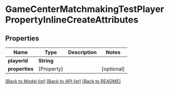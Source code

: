 # GameCenterMatchmakingTestPlayerPropertyInlineCreateAttributes

## Properties
Name | Type | Description | Notes
------------ | ------------- | ------------- | -------------
**playerId** | **String** |  | 
**properties** | [Property] |  | [optional] 

[[Back to Model list]](../README.md#documentation-for-models) [[Back to API list]](../README.md#documentation-for-api-endpoints) [[Back to README]](../README.md)


